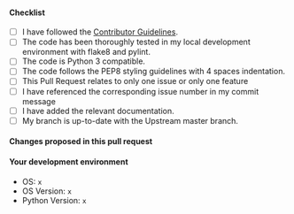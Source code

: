 #### Checklist
- [ ] I have followed the [Contributor Guidelines](https://github.com/OWASP/Nettacker/wiki/Developers#contribution-guidelines).
- [ ] The code has been thoroughly tested in my local development environment with flake8 and pylint.
- [ ] The code is Python 3 compatible.
- [ ] The code follows the PEP8 styling guidelines with 4 spaces indentation.
- [ ] This Pull Request relates to only one issue or only one feature
- [ ] I have referenced the corresponding issue number in my commit message
- [ ] I have added the relevant documentation.
- [ ] My branch is up-to-date with the Upstream master branch.

#### Changes proposed in this pull request

#### Your development environment
- OS: `x`
- OS Version: `x`
- Python Version: `x`

